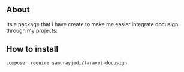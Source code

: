## About

Its a package that i have create to make me easier integrate docusign through my projects.

## How to install

```bash
composer require samurayjedi/laravel-docusign
```
